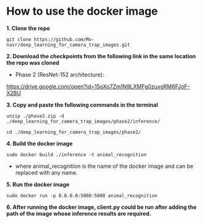 # How to use the docker image
**1. Clone the repo**
```
git clone https://github.com/Mo-nasr/deep_learning_for_camera_trap_images.git

```

**2. Download the checkpoints from the following link in the same location the repo was cloned**
* Phase 2 (ResNet-152 architecture):

https://drive.google.com/open?id=15oXo7Zm1N9LXMFg0zuxgRM6FJoF-X2BU

**3. Copy and paste the following commands in the terminal**
```
unzip ./phase2.zip -d ./deep_learning_for_camera_trap_images/phase2/inference/

```
```
cd ./deep_learning_for_camera_trap_images/phase2/

```
**4. Build the docker image**
```
sudo docker build ./inference -t animal_recognition

```
* where animal_recognition is the name of the docker image and can be replaced with any name.

**5. Run the docker image**
```
sudo docker run -p 0.0.0.0:5000:5000 animal_recognition

```
**6. After running the docker image, client.py could be run after adding the path of the image whose inference results are required.**
